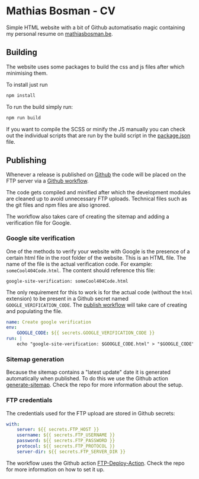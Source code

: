 # Mathias Bosman - CV

Simple HTML website with a bit of Github automatisatio magic containing my personal resume
on [mathiasbosman.be](http://mathiasbosman.be).

## Building

The website uses some packages to build the css and js files after which minimising them.

To install just run

```bash
npm install
```

To run the build simply run:

```bash
npm run build
```

If you want to compile the SCSS or minify the JS manually you can check out the individual scripts
that are run by the build script in the [package.json](package.json) file.

## Publishing

Whenever a release is published on [Github](https://github.com/mathiasbosman/cv) the code will be
placed on the FTP server via a [Github workflow][publish_workflow].

The code gets compiled and minified after which the development modules are cleaned up to avoid
unnecessary FTP uploads. Technical files such as the git files and npm files are also ignored.

The workflow also takes care of creating the sitemap and adding a verification file for Google.

### Google site verification

One of the methods to verify your website with Google is the presence of a certain html file in the
root folder of the website. This is an HTML file. The name of the file is the actual verification
code. For example: `someCool404Code.html`. The content should reference this file:

```text
google-site-verification: someCool404Code.html
```

The only requirement for this to work is for the actual code (without the `html` extension) to be
present in a Github secret named `GOOGLE_VERIFICATION_CODE`.
The [publish workflow][publish_workflow] will take care of creating and populating the file.

```yaml
name: Create google verification
env:
    GOOGLE_CODE: ${{ secrets.GOOGLE_VERIFICATION_CODE }}
run: |
    echo "google-site-verification: $GOOGLE_CODE.html" > "$GOOGLE_CODE".html
```

### Sitemap generation

Because the sitemap contains a "latest update" date it is generated automatically when published. To
do this we use the Github action [generate-sitemap](https://github.com/cicirello/generate-sitemap).
Check the repo for more information about the setup.

### FTP credentials

The credentials used for the FTP upload are stored in Github secrets:

```yaml
with:
    server: ${{ secrets.FTP_HOST }}
    username: ${{ secrets.FTP_USERNAME }}
    password: ${{ secrets.FTP_PASSWORD }}
    protocol: ${{ secrets.FTP_PROTOCOL }}
    server-dir: ${{ secrets.FTP_SERVER_DIR }}
```

The workflow uses the Github
action [FTP-Deploy-Action](https://github.com/SamKirkland/FTP-Deploy-Action). Check the repo for
more information on how to set it up.

[publish_workflow]:.github/workflows/publish.yml